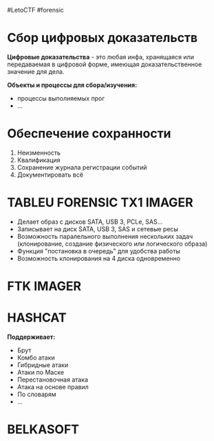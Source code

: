 #LetoCTF #forensic 

# Сбор цифровых доказательств

**Цифровые доказательства** - это любая инфа, хранящаяся или передаваемая в цифровой форме, имеющая доказательственное значение для дела.

**Объекты и процессы для сбора/изучения:**

- процессы выполняемых прог
- ...

# Обеспечение сохранности

1. Неизменность
2. Квалификация
3. Сохранение журнала регистрации событий
4. Документировать всё

# TABLEU FORENSIC TX1 IMAGER

- Делает образ с дисков SATA, USB 3, PCLe, SAS...
- Записывает на диск SATA, USB 3, SAS и сетевые ресы
- Возможность паралельного выполнения нескольких задач (клонирование, создание физического или логического образа)
- Функция "постановка в очередь" для удобства работы
- Возможность клонирования на 4 диска одновременно

# FTK IMAGER

# HASHCAT

**Поддерживает:**

- Брут
- Комбо атаки
- Гибридные атаки
- Атаки по Маске
- Перестановочная атака
- Атака на основе правил
- По словарям
- ...

# BELKASOFT

